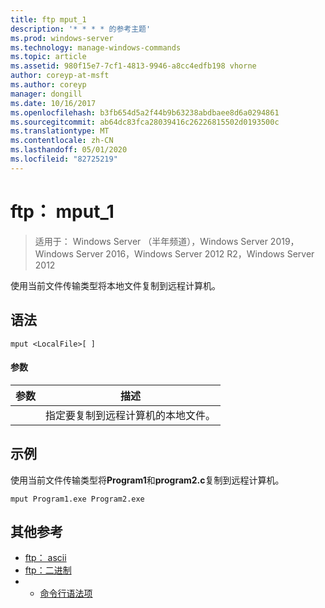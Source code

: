 ```yaml
---
title: ftp mput_1
description: '* * * * 的参考主题'
ms.prod: windows-server
ms.technology: manage-windows-commands
ms.topic: article
ms.assetid: 980f15e7-7cf1-4813-9946-a8cc4edfb198 vhorne
author: coreyp-at-msft
ms.author: coreyp
manager: dongill
ms.date: 10/16/2017
ms.openlocfilehash: b3fb654d5a2f44b9b63238abdbaee8d6a0294861
ms.sourcegitcommit: ab64dc83fca28039416c26226815502d0193500c
ms.translationtype: MT
ms.contentlocale: zh-CN
ms.lasthandoff: 05/01/2020
ms.locfileid: "82725219"
---
```

# <a name="ftp-mput_1"></a>ftp： mput_1

> 适用于： Windows Server （半年频道），Windows Server 2019，Windows Server 2016，Windows Server 2012 R2，Windows Server 2012

使用当前文件传输类型将本地文件复制到远程计算机。   
## <a name="syntax"></a>语法  
```  
mput <LocalFile>[ ]  
```  
#### <a name="parameters"></a>参数  

|  参数  |                       描述                        |
|-------------|----------------------------------------------------------|
| <LocalFile> | 指定要复制到远程计算机的本地文件。 |

## <a name="examples"></a>示例  
使用当前文件传输类型将**Program1**和**program2.c**复制到远程计算机。  
```  
mput Program1.exe Program2.exe  
```  
## <a name="additional-references"></a>其他参考  
-   [ftp： ascii](ftp-ascii.md)  
-   [ftp：二进制](ftp-binary.md)  
-   - [命令行语法项](command-line-syntax-key.md)  
